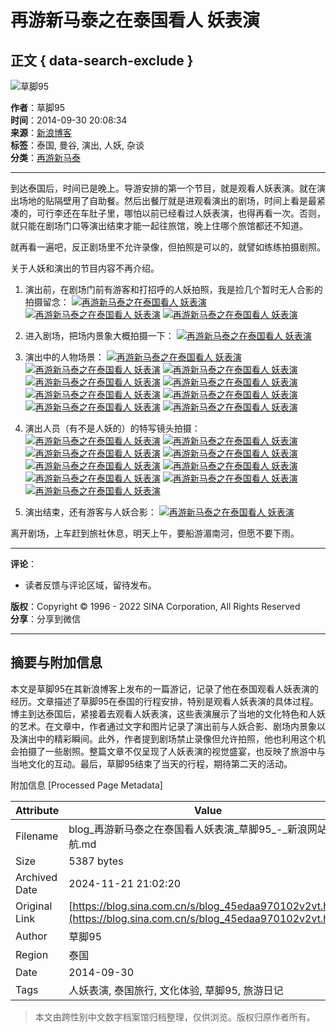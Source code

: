 # 再游新马泰之在泰国看人 妖表演

## 正文 { data-search-exclude }


![草脚95](http://portrait8.sinaimg.cn/1173203607/blog/180)

**作者**：草脚95  
**时间**：2014-09-30 20:08:34  
**来源**：[新浪博客](http://blog.sina.com.cn/u/1173203607)  
**标签**：泰国, 曼谷, 演出, 人妖, 杂谈  
**分类**：[再游新马泰](https://blog.sina.com.cn/s/articlelist_1173203607_3_1.html)

---

到达泰国后，时间已是晚上。导游安排的第一个节目，就是观看人妖表演。就在演出场地的贴隔壁用了自助餐。然后出餐厅就是进观看演出的剧场，时间上看是最紧凑的，可行李还在车肚子里，哪怕以前已经看过人妖表演，也得再看一次。否则，就只能在剧场门口等演出结束才能一起往旅馆，晚上住哪个旅馆都还不知道。

就再看一遍吧，反正剧场里不允许录像，但拍照是可以的，就譬如练练拍摄剧照。

关于人妖和演出的节目内容不再介绍。

1. 演出前，在剧场门前有游客和打招呼的人妖拍照，我是捡几个暂时无人合影的拍摄留念：
   [![再游新马泰之在泰国看人 妖表演](http://s4.sinaimg.cn/mw690/001hoDQPgy6MquMNlD503&690)](http://album.sina.com.cn/pic/001hoDQPgy6MquMNlD503&690) 
   [![再游新马泰之在泰国看人 妖表演](https://simg.sinajs.cn/blog7style/images/common/sg_trans.gif)](http://album.sina.com.cn/pic/001hoDQPgy6MquNN16sdc&690) 
   [![再游新马泰之在泰国看人 妖表演](https://simg.sinajs.cn/blog7style/images/common/sg_trans.gif)](http://album.sina.com.cn/pic/001hoDQPgy6MquNT7kh1d&690)  

2. 进入剧场，把场内景象大概拍摄一下：
   [![再游新马泰之在泰国看人 妖表演](https://simg.sinajs.cn/blog7style/images/common/sg_trans.gif)](http://album.sina.com.cn/pic/001hoDQPgy6MquMMpKRfd&690)

3. 演出中的人物场景：
   [![再游新马泰之在泰国看人 妖表演](https://simg.sinajs.cn/blog7style/images/common/sg_trans.gif)](http://album.sina.com.cn/pic/001hoDQPgy6MquO317v9d&690) 
   [![再游新马泰之在泰国看人 妖表演](https://simg.sinajs.cn/blog7style/images/common/sg_trans.gif)](http://album.sina.com.cn/pic/001hoDQPgy6MquO4Sct9d&690) 
   [![再游新马泰之在泰国看人 妖表演](https://simg.sinajs.cn/blog7style/images/common/sg_trans.gif)](http://album.sina.com.cn/pic/001hoDQPgy6MquOcnlg02&690) 
   [![再游新马泰之在泰国看人 妖表演](https://simg.sinajs.cn/blog7style/images/common/sg_trans.gif)](http://album.sina.com.cn/pic/001hoDQPgy6MquOeg202c&690) 
   [![再游新马泰之在泰国看人 妖表演](https://simg.sinajs.cn/blog7style/images/common/sg_trans.gif)](http://album.sina.com.cn/pic/001hoDQPgy6MquOn9J537&690) 
   [![再游新马泰之在泰国看人 妖表演](https://simg.sinajs.cn/blog7style/images/common/sg_trans.gif)](http://album.sina.com.cn/pic/001hoDQPgy6MquOq3Yzc7&690) 
   [![再游新马泰之在泰国看人 妖表演](https://simg.sinajs.cn/blog7style/images/common/sg_trans.gif)](http://album.sina.com.cn/pic/001hoDQPgy6MquOz8Aaaa&690) 
   [![再游新马泰之在泰国看人 妖表演](https://simg.sinajs.cn/blog7style/images/common/sg_trans.gif)](http://album.sina.com.cn/pic/001hoDQPgy6MquOza5P59&690) 
   [![再游新马泰之在泰国看人 妖表演](https://simg.sinajs.cn/blog7style/images/common/sg_trans.gif)](http://album.sina.com.cn/pic/001hoDQPgy6MquOFPfo1e&690)        

4. 演出人员（有不是人妖的）的特写镜头拍摄：
   [![再游新马泰之在泰国看人 妖表演](https://simg.sinajs.cn/blog7style/images/common/sg_trans.gif)](http://album.sina.com.cn/pic/001hoDQPgy6MquMK3vcea&690) 
   [![再游新马泰之在泰国看人 妖表演](https://simg.sinajs.cn/blog7style/images/common/sg_trans.gif)](http://album.sina.com.cn/pic/001hoDQPgy6MquMK3N842&690) 
   [![再游新马泰之在泰国看人 妖表演](https://simg.sinajs.cn/blog7style/images/common/sg_trans.gif)](http://album.sina.com.cn/pic/001hoDQPgy6MquMKq7Q9e&690) 
   [![再游新马泰之在泰国看人 妖表演](https://simg.sinajs.cn/blog7style/images/common/sg_trans.gif)](http://album.sina.com.cn/pic/001hoDQPgy6MquN1SCFfd&690) 
   [![再游新马泰之在泰国看人 妖表演](https://simg.sinajs.cn/blog7style/images/common/sg_trans.gif)](http://album.sina.com.cn/pic/001hoDQPgy6MquNm6mna3&690) 
   [![再游新马泰之在泰国看人 妖表演](https://simg.sinajs.cn/blog7style/images/common/sg_trans.gif)](http://album.sina.com.cn/pic/001hoDQPgy6MquNsvLhdf&690) 
   [![再游新马泰之在泰国看人 妖表演](https://simg.sinajs.cn/blog7style/images/common/sg_trans.gif)](http://album.sina.com.cn/pic/001hoDQPgy6MquNAVj634&690) 
   [![再游新马泰之在泰国看人 妖表演](https://simg.sinajs.cn/blog7style/images/common/sg_trans.gif)](http://album.sina.com.cn/pic/001hoDQPgy6MquNBUuY08&690) 
   [![再游新马泰之在泰国看人 妖表演](https://simg.sinajs.cn/blog7style/images/common/sg_trans.gif)](http://album.sina.com.cn/pic/001hoDQPgy6MquNN0n2dc&690)        

5. 演出结束，还有游客与人妖合影：
   [![再游新马泰之在泰国看人 妖表演](https://simg.sinajs.cn/blog7style/images/common/sg_trans.gif)](http://album.sina.com.cn/pic/001hoDQPgy6MquOLzw6ba&690)

离开剧场，上车赶到旅社休息，明天上午，要船游湄南河，但愿不要下雨。

---

**评论**：  
- 读者反馈与评论区域，留待发布。

**版权**：Copyright © 1996 - 2022 SINA Corporation, All Rights Reserved  
**分享**：分享到微信  

---

## 摘要与附加信息

<!-- tcd_abstract -->
本文是草脚95在其新浪博客上发布的一篇游记，记录了他在泰国观看人妖表演的经历。文章描述了草脚95在泰国的行程安排，特别是观看人妖表演的具体过程。博主到达泰国后，紧接着去观看人妖表演，这些表演展示了当地的文化特色和人妖的艺术。在文章中，作者通过文字和图片记录了演出前与人妖合影、剧场内景象以及演出中的精彩瞬间。此外，作者提到剧场禁止录像但允许拍照，他也利用这个机会拍摄了一些剧照。整篇文章不仅呈现了人妖表演的视觉盛宴，也反映了旅游中与当地文化的互动。最后，草脚95结束了当天的行程，期待第二天的活动。
<!-- tcd_abstract_end -->

附加信息 [Processed Page Metadata]

| Attribute       | Value                                  |
|-----------------|----------------------------------------|
| Filename        | blog_再游新马泰之在泰国看人妖表演_草脚95_-_新浪网站导航.md                             |
| Size            | 5387 bytes                           |
| Archived Date   | 2024-11-21 21:02:20                             |
| Original Link   | [https://blog.sina.com.cn/s/blog_45edaa970102v2vt.html](https://blog.sina.com.cn/s/blog_45edaa970102v2vt.html)                       |
| Author          | 草脚95                               |
| Region          | 泰国                               |
| Date            | 2014-09-30                                 |
| Tags            | 人妖表演, 泰国旅行, 文化体验, 草脚95, 旅游日记                                 |
>
> 本文由跨性别中文数字档案馆归档整理，仅供浏览。版权归原作者所有。
>